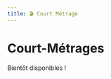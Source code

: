```yaml
---
title: 🎬 Court Métrage
---
```


# Court-Métrages

<head>
    <meta name="robots" content="noindex" />
</head>

Bientôt disponibles !